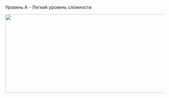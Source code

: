 Уровень A - Легкий уровень сложности

<p align="center">
  <img src="https://github.com/Macc0de/C_collection/assets/138070020/9133780c-c0a0-4cb2-9c45-ce8e65752cc7" width=630 height=250>
</p>

